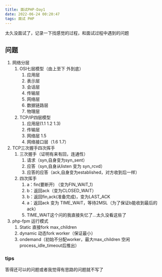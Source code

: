 ```yaml
---
title: 面试PHP-Day1
date: 2022-06-24 00:20:47
tags: 面试 PHP
---
```


太久没面试了，记录一下找感觉的过程，和面试过程中遇到的问题

## 问题

1. 网络分层
   1. OSI七层模型（由上至下 外到底）
      1. 应用层
      2. 表示层
      3. 会话层
      4. 传输层
      5. 网络层
      6. 数据链路层
      7. 物理层
   2. TCP/IP四层模型
      1. 应用层(1.1 1.2 1.3)
      2. 传输层 
      3. 网络层 1.5
      4. 网络接口层（1.6 1.7）
2. TCP三次握手四次挥手
   1. 三次握手（证明有来有回，连通性）
      1. 请求（syn,自身变为syn_sent）
      2. 应答（syn,自身从listen 变为 syn_rcvd）
      3. 应答的应答（ack,自身变为established，对方收到后一样）
   2. 四次挥手
      1. a：fin(要断开) （变为FIN_WAIT_1）
      2. b：返回ack（变为CLOSED_WAIT）
      3. b：返回fin,ack(准备完成)，变为LAST_ACK
      4. a：返回ack 变为 TIME_WAIT，等待2MSL（为了保证b能收到最后的ack）
      5. TIME_WAIT这个问的我直接失忆了...太久没看这些了
3. php-fpm 运行模式
   1. Static 直接fork max_children
   2. dynamic 动态fork worker（保证最小）
   3. ondemand（初始不分配worker，最大max_children 空闲process_idle_timeout后推出）

### tips

答得还可以的问题或者我觉得有思路的问题就不写了
